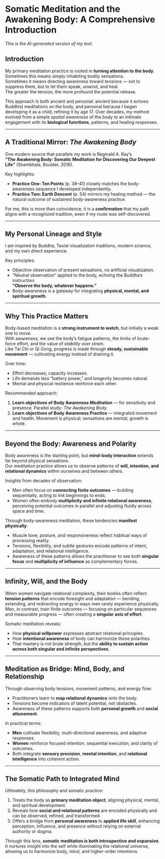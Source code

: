 # Somatic Meditation and the Awakening Body: A Comprehensive Introduction

*This is the AI-generated version of my text.*

## Introduction

My primary meditation practice is rooted in **turning attention to the body**.  
Sometimes this means simply inhabiting bodily sensations.  
Sometimes it means directing awareness toward *tensions* — not to suppress them, but to let them speak, unwind, and heal.  
The greater the tension, the more profound the potential release.

This approach is both ancient and personal: ancient because it echoes Buddhist meditations on the body, and personal because I began developing it as a child, refining it by age 17. Over decades, my method evolved from a simple *spatial awareness* of the body to an intimate engagement with its **biological functions**, patterns, and healing responses.

---

## A Traditional Mirror: *The Awakening Body*

One modern source that parallels my work is Reginald A. Ray’s  
**“The Awakening Body: Somatic Meditation for Discovering Our Deepest Life”** (Shambhala, Boulder, 2016).  

Key highlights:

- **Practice One: Ten Points** (p. 38–41) closely matches the body-awareness sequence I developed independently.
- **Practice Two: Earth Descent** (p. 54) mirrors my healing method — the natural outcome of sustained body-awareness practice.

For me, this is more than coincidence; it is a **confirmation** that my path aligns with a recognized tradition, even if my route was self-discovered.

---

## My Personal Lineage and Style

I am inspired by Buddha, Taoist visualization traditions, modern science, and my own direct experience.  

Key principles:

- Objective observation of present sensations, no artificial visualization.  
- “Neutral observation” applied to the body, echoing the Buddha’s instruction:  
  **“Observe the body, whatever happens.”**
- Body-awareness is a gateway for integrating **physical, mental, and spiritual growth**.

---

## Why This Practice Matters

Body-based meditation is a **strong instrument to watch**, but initially a weak one to move.  
With awareness, we see the body’s fatigue patterns, the limits of brute-force effort, and the value of *stability over strain*.  
Like Tai Chi or Qi Gong, progress is made through **steady, sustainable movement** — cultivating energy instead of draining it.

Over time:

- Effort decreases, capacity increases.
- Life demands less “battery power,” and longevity becomes natural.
- Mental and physical resilience reinforce each other.

Recommended approach:

1. **Learn objectives of Body Awareness Meditation** — for sensitivity and presence. Parallel study: *The Awakening Body*.  
2. **Learn objectives of Body Awareness Practice** — integrated movement and health. Movement is physical; sensations are mental; growth is whole.

---

## Beyond the Body: Awareness and Polarity

Body awareness is the starting point, but **mind-body interaction** extends far beyond physical sensations.  
Our meditation practice allows us to observe patterns of **will, intention, and relational dynamics** within ourselves and between others.

Insights from decades of observation:

- Men often focus on **connecting finite outcomes** — building sequentially, acting to link beginnings to ends.  
- Women often embody **multiplicity and infinite relational awareness**, perceiving potential outcomes in parallel and adjusting fluidly across space and time.

Through body-awareness meditation, these tendencies **manifest physically**:

- Muscle tone, posture, and responsiveness reflect habitual ways of processing reality.
- Tensions, flexibility, and subtle gestures encode patterns of intent, adaptation, and relational intelligence.
- Awareness of these patterns allows the practitioner to see both **singular focus** and **multiplicity of influence** as complementary forces.

---

## Infinity, Will, and the Body

When women navigate relational complexity, their bodies often reflect **tension patterns** that encode foresight and adaptation — bending, extending, and redirecting energy in ways men rarely experience physically.  
Men, in contrast, train finite outcomes — focusing on particular sequences and measurable progress — often creating a **singular axis of effort**.

Somatic meditation reveals:

- How **physical willpower** expresses abstract relational principles.
- How **intentional awareness** of body can harmonize these polarities.
- That mastery is not brute strength, but the **ability to sustain action across both singular and infinite perspectives**.

---

## Meditation as Bridge: Mind, Body, and Relationship

Through observing body tensions, movement patterns, and energy flow:

- Practitioners learn to **map relational dynamics** onto the body.
- Tensions become indicators of latent potential, not obstacles.
- Awareness of these patterns supports both **personal growth** and **social attunement**.

In practical terms:

- **Men** cultivate flexibility, multi-directional awareness, and adaptive responses.
- **Women** reinforce focused intention, sequential execution, and clarity of outcomes.
- Both integrate **sensory precision**, **mental intention**, and **relational intelligence** into coherent action.

---

## The Somatic Path to Integrated Mind

Ultimately, this philosophy and somatic practice:

1. Treats the body as **primary meditation object**, aligning physical, mental, and spiritual development.
2. Reveals how **social and relational patterns** are encoded physically and can be observed, refined, and transformed.
3. Offers a bridge from **personal awareness** to **applied life skill**, enhancing perception, influence, and presence without relying on external authority or dogma.

Through this lens, **somatic meditation is both introspective and expansive**. It nurtures insight into the self while illuminating the relational universe, allowing us to harmonize body, mind, and higher-order intentions.  
